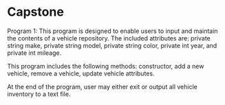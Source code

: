 # Capstone

Program 1: 
This program is designed to enable users to input and maintain the contents of a vehicle repository. The included attributes are: private string make, private string model, 
private string color, private int year, and private int mileage.

This program includes the following methods: constructor, add a new vehicle, remove a vehicle, update vehicle attributes.

At the end of the program, user may either exit or output all vehicle inventory to a text file.
